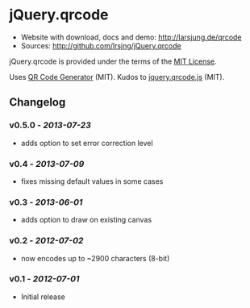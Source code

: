 # jQuery.qrcode

* Website with download, docs and demo: <http://larsjung.de/qrcode>
* Sources: <http://github.com/lrsjng/jQuery.qrcode>

jQuery.qrcode is provided under the terms of the [MIT License](http://github.com/lrsjng/jQuery.qrcode/blob/master/LICENSE.txt).

Uses [QR Code Generator](http://www.d-project.com/qrcode/index.html) (MIT). Kudos to [jquery.qrcode.js](http://github.com/jeromeetienne/jquery-qrcode) (MIT).


## Changelog

### v0.5.0 - *2013-07-23*

* adds option to set error correction level


### v0.4 - *2013-07-09*

* fixes missing default values in some cases


### v0.3 - *2013-06-01*

* adds option to draw on existing canvas


### v0.2 - *2012-07-02*

* now encodes up to ~2900 characters (8-bit)


### v0.1 - *2012-07-01*

* Initial release
